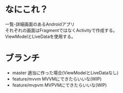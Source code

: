# なにこれ？
一覧-詳細画面のあるAndroidアプリ  
それぞれの画面はFragmentではなくActivityで作成する。  
ViewModelとLiveDataを使用する。

# ブランチ
- master 適当に作った場合(ViewModelとLiveDataなし)
- feature/mvvm MVVMにできたらいいな(WIP)
- feature/mvpvm MVPVMにできたらいいな(WIP)